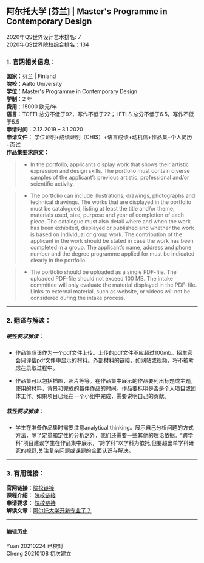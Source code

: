 ## 阿尔托大学 [芬兰] | Master's Programme in Contemporary Design

2020年QS世界设计艺术排名: 7  
2020年QS世界院校综合排名：134  

### 1. 官网相关信息：

**国家**：芬兰 | Finland  
**院校**：Aalto University  
**学位**：Master's Programme in Contemporary Design  
**学制**：2 年  
**费用**：15000 欧元/年  
**语言**：TOEFL总分不低于92，写作不低于22；
         IETLS 总分不低于6.5，写作不低于5.5   
**申请时间**：2.12.2019 – 3.1.2020  
**申请文件**： 学位证明+成绩证明（CHIS）+语言成绩+动机信+作品集+个人简历+面试  
**作品集要求原文：**   

> - In the portfolio, applicants display work that shows their artistic expression and design skills. The portfolio must contain diverse samples of the applicant’s previous artistic, professional and/or scientific activity.

> - The portfolio can include illustrations, drawings, photographs and technical drawings. The works that are displayed in the portfolio must be catalogued, listing at least the title and/or theme, materials used, size, purpose and year of completion of each piece. The catalogue must also detail where and when the work has been exhibited, displayed or published and whether the work is based on individual or group work. The contribution of the applicant in the work should be stated in case the work has been completed in a group. The applicant’s name, address and phone number and the degree programme applied for must be indicated clearly in the portfolio.  

> - The portfolio should be uploaded as a single PDF-file. The uploaded PDF-file should not exceed 100 MB. The intake committee will only evaluate the material displayed in the PDF-file. Links to external material, such as website, or videos will not be considered during the intake process.   

---


### 2. 翻译与解读：

##### 硬性要求解读：
- 作品集应该作为一个pdf文件上传。上传的pdf文件不应超过100mb。招生官会只评估pdf文件中显示的材料。外部材料的链接，如网站或视频，将不被考虑在录取过程中。  

- 作品集可以包括插图，照片等等。在作品集中展示的作品要列出标题或主题，使用的材料，背景和完成的每件作品的时间。作品要标明是否是个人项目或团体工作。如果项目已经在一个小组中完成，需要说明自己的贡献。


##### 软性要求解读：
- 学生在准备作品集时需要注意analytical thinking。展示自己分析问题的方式方法，除了定量和定性的分析之外，我们还需要一些其他的理论依据。“跨学科”项目建议学生在作品集中展示，“跨学科”以学科为依托,但要超出单学科研究的视野,关注复杂问题或课题的全面认识与解决。

---


### 3. 有用链接：

**官网链接：**[院校链接](https://www.aalto.fi/study-options/masters-programme-in-contemporary-design-master-of-arts)  
**课程介绍：** [院校链接](https://www.aalto.fi/study-options/masters-programme-in-contemporary-design-master-of-arts)  
**申请要求：** [院校链接](https://www.aalto.fi/study-at-aalto/admission-to-master-of-arts-2-yrs)  
**解读文章：**[阿尔托大学开新专业了？](http://www.makebi.net/33709.html)  

---


#### 编辑历史
Yuan 20210224 已校对    
Cheng 20210108 初次建立  
